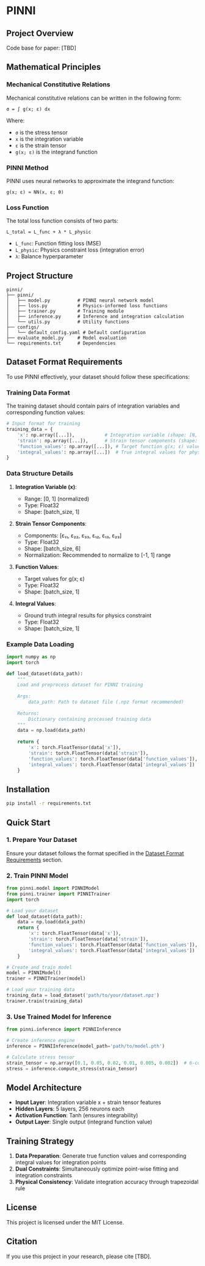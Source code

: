 # PINNI

## Project Overview

Code base for paper: [TBD]

## Mathematical Principles

### Mechanical Constitutive Relations

Mechanical constitutive relations can be written in the following form:

```
σ = ∫ g(x; ε) dx
```

Where:
- `σ` is the stress tensor
- `x` is the integration variable
- `ε` is the strain tensor
- `g(x; ε)` is the integrand function

### PINNI Method

PINNI uses neural networks to approximate the integrand function:

```
g(x; ε) ≈ NN(x, ε; θ)
```

### Loss Function

The total loss function consists of two parts:

```
L_total = L_func + λ * L_physic
```

- `L_func`: Function fitting loss (MSE)
- `L_physic`: Physics constraint loss (integration error)
- `λ`: Balance hyperparameter

## Project Structure

```
pinni/
├── pinni/
│   ├── model.py          # PINNI neural network model
│   ├── loss.py           # Physics-informed loss functions
│   ├── trainer.py        # Training module
│   ├── inference.py      # Inference and integration calculation
│   └── utils.py          # Utility functions
├── configs/
│   └── default_config.yaml # Default configuration
├── evaluate_model.py     # Model evaluation
└── requirements.txt      # Dependencies

```

## Dataset Format Requirements

To use PINNI effectively, your dataset should follow these specifications:

### Training Data Format

The training dataset should contain pairs of integration variables and corresponding function values:

```python
# Input format for training
training_data = {
    'x': np.array([...]),           # Integration variable (shape: [N, 1])
    'strain': np.array([...]),      # Strain tensor components (shape: [N, 6])
    'function_values': np.array([...]), # Target function g(x; ε) values (shape: [N, 1])
    'integral_values': np.array([...])  # True integral values for physics constraint (shape: [M, 1])
}
```

### Data Structure Details

1. **Integration Variable (x)**:
   - Range: [0, 1] (normalized)
   - Type: Float32
   - Shape: [batch_size, 1]

2. **Strain Tensor Components**:
   - Components: [ε₁₁, ε₂₂, ε₃₃, ε₁₂, ε₁₃, ε₂₃]
   - Type: Float32
   - Shape: [batch_size, 6]
   - Normalization: Recommended to normalize to [-1, 1] range

3. **Function Values**:
   - Target values for g(x; ε)
   - Type: Float32
   - Shape: [batch_size, 1]

4. **Integral Values**:
   - Ground truth integral results for physics constraint
   - Type: Float32
   - Shape: [batch_size, 1]

### Example Data Loading

```python
import numpy as np
import torch

def load_dataset(data_path):
    """
    Load and preprocess dataset for PINNI training
    
    Args:
        data_path: Path to dataset file (.npz format recommended)
    
    Returns:
        Dictionary containing processed training data
    """
    data = np.load(data_path)
    
    return {
        'x': torch.FloatTensor(data['x']),
        'strain': torch.FloatTensor(data['strain']),
        'function_values': torch.FloatTensor(data['function_values']),
        'integral_values': torch.FloatTensor(data['integral_values'])
    }
```

## Installation

```bash
pip install -r requirements.txt
```

## Quick Start

### 1. Prepare Your Dataset

Ensure your dataset follows the format specified in the [Dataset Format Requirements](#dataset-format-requirements) section.

### 2. Train PINNI Model

```python
from pinni.model import PINNIModel
from pinni.trainer import PINNITrainer
import torch

# Load your dataset
def load_dataset(data_path):
    data = np.load(data_path)
    return {
        'x': torch.FloatTensor(data['x']),
        'strain': torch.FloatTensor(data['strain']),
        'function_values': torch.FloatTensor(data['function_values']),
        'integral_values': torch.FloatTensor(data['integral_values'])
    }

# Create and train model
model = PINNIModel()
trainer = PINNITrainer(model)

# Load your training data
training_data = load_dataset('path/to/your/dataset.npz')
trainer.train(training_data)
```

### 3. Use Trained Model for Inference

```python
from pinni.inference import PINNIInference

# Create inference engine
inference = PINNIInference(model_path='path/to/model.pth')

# Calculate stress tensor
strain_tensor = np.array([0.1, 0.05, 0.02, 0.01, 0.005, 0.002])  # 6-component strain tensor
stress = inference.compute_stress(strain_tensor)
```

## Model Architecture

- **Input Layer**: Integration variable x + strain tensor features
- **Hidden Layers**: 5 layers, 256 neurons each
- **Activation Function**: Tanh (ensures integrability)
- **Output Layer**: Single output (integrand function value)

## Training Strategy

1. **Data Preparation**: Generate true function values and corresponding integral values for integration points
2. **Dual Constraints**: Simultaneously optimize point-wise fitting and integration constraints
3. **Physical Consistency**: Validate integration accuracy through trapezoidal rule

## License

This project is licensed under the MIT License.

## Citation

If you use this project in your research, please cite [TBD].
